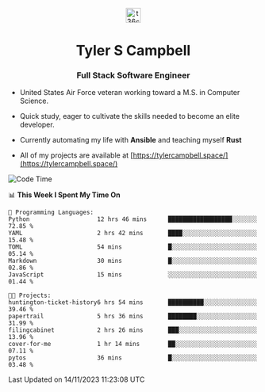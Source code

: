 <p align="center">
<a href="https://www.linkedin.com/in/t36campbell" target="blank"><img align="center" src="https://ik.imagekit.io/t36campbell/Portfolio/linkedin.png.original_m8bbGgPh6.png" alt="t36campbell" height="30" width="30" /></a>
</p>
<h1 align="center">Tyler S Campbell</h1>
<h3 align="center">Full Stack Software Engineer</h3>

* United States Air Force veteran working toward a M.S. in Computer Science.

* Quick study, eager to cultivate the skills needed to become an elite developer.

* Currently automating my life with **Ansible** and teaching myself **Rust**

* All of my projects are available at [https://tylercampbell.space/](https://tylercampbell.space/)

<!--START_SECTION:waka-->
![Code Time](http://img.shields.io/badge/Code%20Time-2%2C976%20hrs%209%20mins-blue)

📊 **This Week I Spent My Time On** 

```text
💬 Programming Languages: 
Python                   12 hrs 46 mins      ██████████████████░░░░░░░   72.85 % 
YAML                     2 hrs 42 mins       ████░░░░░░░░░░░░░░░░░░░░░   15.48 % 
TOML                     54 mins             █░░░░░░░░░░░░░░░░░░░░░░░░   05.14 % 
Markdown                 30 mins             █░░░░░░░░░░░░░░░░░░░░░░░░   02.86 % 
JavaScript               15 mins             ░░░░░░░░░░░░░░░░░░░░░░░░░   01.44 % 

🐱‍💻 Projects: 
huntington-ticket-history6 hrs 54 mins       ██████████░░░░░░░░░░░░░░░   39.46 % 
papertrail               5 hrs 36 mins       ████████░░░░░░░░░░░░░░░░░   31.99 % 
filingcabinet            2 hrs 26 mins       ███░░░░░░░░░░░░░░░░░░░░░░   13.96 % 
cover-for-me             1 hr 14 mins        ██░░░░░░░░░░░░░░░░░░░░░░░   07.11 % 
pytos                    36 mins             █░░░░░░░░░░░░░░░░░░░░░░░░   03.48 % 
```


 Last Updated on 14/11/2023 11:23:08 UTC
<!--END_SECTION:waka-->
